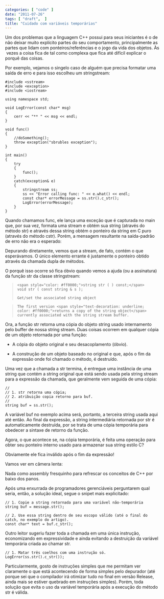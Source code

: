 ```yaml
---
categories: [ "code" ]
date: "2011-07-26"
tags: [ "draft",  ]
title: "Cuidado com variáveis temporárias"
---
```

Um dos problemas que a linguagem C++ possui para seus iniciantes é o de não deixar muito explícito partes do seu comportamento, principalmente as partes que lidam com ponteiros/referências e o jogo da vida dos objetos. Às  vezes a coisa fica de tal como complexa que fica até difícil explicar o porquê das coisas.

Por exemplo, vejamos o singelo caso de alguém que precisa formatar uma saída de erro e para isso escolheu um stringstream:

    #include <sstream>
    #include <exception>
    #include <iostream>
    
    using namespace std;
    
    void LogError(const char* msg)
    {
        cerr << "** " << msg << endl;
    }
    
    void func()
    {
        //doSomething();
        throw exception("sbrubles exception");
    }
    
    int main()
    {
        try
        {
            func();
        }
        catch(exception& e)
        {
            stringstream ss;
            ss << "Error calling func: " << e.what() << endl;
            const char* errorMessage = ss.str().c_str();
            LogError(errorMessage);
        }
    }
     
    

Quando chamamos func, ele lança uma exceção que é capturada no main que, por sua vez, formata uma stream e obtém sua string (através do método str) e através dessa string obtém o ponteiro da string em C puro (através do método cstr). Porém, a mensagem resultante na saída-padrão de erro não era o esperado:


Depurando diretamente, vemos que a stream, de fato, contém o que esperávamos. O único elemento errante é justamente o ponteiro obtido através da chamada dupla de métodos.


O porquê isso ocorre só fica óbvio quando vemos a ajuda (ou a assinatura) da função str da classe stringstream:



>     
>     <span style="color: #ff0000;">string str ( ) const;</span>
>     void str ( const string & s );
>     
>     Get/set the associated string object
> 

>     
>     The first version <span style="text-decoration: underline; color: #ff0000;">returns a copy of the string object</span> currently associated with the string stream buffer.
> 


Ora, a função str retorna uma cópia do objeto string usado internamento pelo buffer de nossa string stream. Duas coisas ocorrem em qualquer cópia de um objeto retornada por uma função:

    
  * A cópia do objeto original e seu desacoplamento (óbvio).

    
  * A construção de um objeto baseado no original e que, após o fim da expressão onde foi chamado o método, é destruído.

Uma vez que a chamada a str termina, é entregue uma instância de uma string que contém a string original que está sendo usada pela string stream para a expressão da chamada, que geralmente vem seguida de uma cópia:

    
    //
    // 1. str retorna uma cópia;
    // 2. atribuição copia retorno para buf.
    //
    string buf = ss.str();

A variável buf no exemplo acima será, portanto, a terceira string usada aqui até então. Ao final da expressão, a string intermediária retornada por str é automaticamente destruída, por se trata de uma cópia temporária para obedecer a sintaxe de retorno da função.

Agora, o que acontece se, na cópia temporária, é feita uma operação para obter seu ponteiro interno usado para armazenar sua string estilo C?

Obviamente ele fica inválido após o fim da expressão!

Vamos ver em câmera lenta:


Nada como assembly fresquinho para refrescar os conceitos de C++ por baixo dos panos.


Após uma enxurrada de programadores gerenciáveis perguntarem qual seria, então, a solução ideal, segue o snipet mais explicitado:

    
    // 1. Copie a string retornada para uma variável não-temporária
    string buf = message.str();
    
    // 2. Use essa string dentro de seu escopo válido (até o final do catch, no exemplo do artigo).
    const char* text = buf.c_str();


Outro leitor sugeriu fazer toda a chamada em uma única instrução, economizando em expressividade e ainda evitando a destruição da variável temporária criada ao chamar str.

    
    // 1. Matar três coelhos com uma instrução só.
    LogError(ss.str().c_str());

Particularmente, gosto de instruções simples que me permitam ver claramente o que está acontecendo de forma simples pelo depurador (até porque sei que o compilador irá otimizar tudo no final em versão Release, ainda mais se estiver quebrado em instruções simples). Porém, toda solução que evita o uso da variável temporária após a execução do método str é válida.
